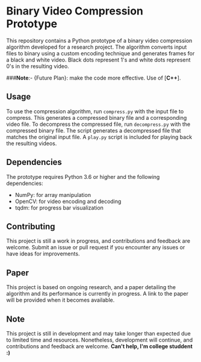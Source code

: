 # Binary Video Compression Prototype

This repository contains a Python prototype of a binary video compression algorithm developed for a research project. The algorithm converts input files to binary using a custom encoding technique and generates frames for a black and white video. Black dots represent 1's and white dots represent 0's in the resulting video.

###**Note**:- {Future Plan}: make the code more effective. Use of [**C++**].

## Usage

To use the compression algorithm, run `compress.py` with the input file to compress. This generates a compressed binary file and a corresponding video file. To decompress the compressed file, run `decompress.py` with the compressed binary file. The script generates a decompressed file that matches the original input file. A `play.py` script is included for playing back the resulting videos.

## Dependencies

The prototype requires Python 3.6 or higher and the following dependencies:

- NumPy: for array manipulation
- OpenCV: for video encoding and decoding
- tqdm: for progress bar visualization

## Contributing

This project is still a work in progress, and contributions and feedback are welcome. Submit an issue or pull request if you encounter any issues or have ideas for improvements.

## Paper

This project is based on ongoing research, and a paper detailing the algorithm and its performance is currently in progress. A link to the paper will be provided when it becomes available.

## Note

This project is still in development and may take longer than expected due to limited time and resources. Nonetheless, development will continue, and contributions and feedback are welcome.  **Can't help, I'm college studdent :)**
